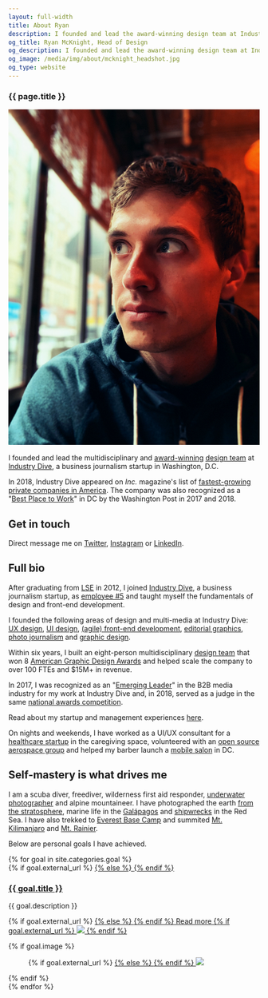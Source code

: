 ```yaml
---
layout: full-width
title: About Ryan
description: I founded and lead the award-winning design team at Industry Dive, a rapidly growing business news company in Washington, DC.
og_title: Ryan McKnight, Head of Design
og_description: I founded and lead the award-winning design team at Industry Dive, a rapidly growing business news company in Washington, DC.
og_image: /media/img/about/mcknight_headshot.jpg
og_type: website
---
```

<section class="stripe-section">
<section class="inner-section-wrapper">

<h1>{{ page.title }}</h1>

<img src="/media/img/about/mcknight.jpg" class="headshot">

<p>I founded and lead the multidisciplinary and <a href="https://www.industrydive.com/news/post/honoring-industry-dives-award-winning-design-leader/">award-winning</a> <a href="https://design.industrydive.com/">design team</a> at <a href="https://www.industrydive.com/">Industry Dive</a>, a business journalism startup in Washington, D.C.</p> 

<p>In 2018, Industry Dive appeared on <em>Inc.</em> magazine's list of <a href="https://www.industrydive.com/news/post/inc-names-industry-dive-one-of-the-fastest-growing-private-companies-in-america/">fastest-growing private companies in America</a>. The company was also recognized as a "<a href="https://www.industrydive.com/news/post/industry-dive-honored-as-top-workplace-and-red-hot-company/">Best Place to Work</a>" in DC by the Washington Post in 2017 and 2018.</p>

<h2>Get in touch</h2>

<p>Direct message me on <a href="https://www.twitter.com/mcknightlabs">Twitter</a>, <a href="https://www.instagram.com/mountainlogbook
">Instagram</a> or <a href="https://www.linkedin.com/in/ryantmcknight/">LinkedIn</a>.</p>

<h2>Full bio</h2>

<p>After graduating from <a href="http://www.lse.ac.uk/">LSE</a> in 2012, I joined <a href="https://www.industrydive.com/">Industry Dive</a>, a business journalism startup, as <a href="{{ site.url }}/blog/2018/02/05/startupjob">employee #5</a> and taught myself the fundamentals of design and front-end development.</p>

<p>I founded the following areas of design and multi-media at Industry Dive: <a href="https://design.industrydive.com/ux/2018/01/04/cms-audit-user-flows.html">UX design</a>, <a href="https://design.industrydive.com/product/2017/12/20/library-page.html">UI design</a>, <a href="https://design.industrydive.com/product/2018/03/29/flex-menu.html">(agile) front-end development</a>, <a href="https://design.industrydive.com/editorial/2018/03/08/dive-awards-2017.html">editorial graphics</a>, <a href="https://www.constructiondive.com/news/photos-of-new-smithsonian-african-american-museum/420671/">photo journalism</a> and <a href="https://design.industrydive.com/corporate/2018/05/09/logo-redesign.html">graphic design</a>.</p>

<p>Within six years, I built an eight-person multidisciplinary <a href="https://design.industrydive.com/">design team</a> that won 8 <a href="https://www.industrydive.com/news/post/honoring-industry-dives-award-winning-design-leader/">American Graphic Design Awards</a> and helped scale the company to over 100 FTEs and $15M+ in revenue.</p>

<p>In 2017, I was recognized as an "<a href="http://www.siia.net/bims/SPECIAL-PROGRAMS/Emerging-Leader-Awards">Emerging Leader</a>" in the B2B media industry for my work at Industry Dive and, in 2018, served as a judge in the same <a href="https://www.siia.net/bims/SPECIAL-PROGRAMS/Emerging-Leader-Awards">national awards competition</a>.</p>

<p>Read about my startup and management experiences <a href="{{ site.url }}/blog/2017/03/05/management">here</a>.</p>

<p>On nights and weekends, I have worked as a UI/UX consultant for a <a href="https://lyflynks.com/">healthcare startup</a> in the caregiving space, volunteered with an <a href="http://mach30.org/">open source aerospace group</a> and helped my barber launch a <a href="https://www.callfigaro.com/">mobile salon</a> in DC.</p>

<h2>Self-mastery is what drives me</h2>

<p>I am a scuba diver, freediver, wilderness first aid responder, <a href="http://divegoals.com/uwp/2018/01/30/uwphotography.html">underwater photographer</a> and alpine mountaineer. I have photographed the earth <a href="{{ site.baseurl }}{% link _projects/space/2016-06-24-hab-part-2.md %}">from the stratosphere</a>, marine life in the <a href="http://divegoals.com/dive/2018/01/29/galapagos.html">Galápagos</a> and <a href="https://www.instagram.com/p/BhjlN3wjOvB/?taken-by=divegoals">shipwrecks</a> in the Red Sea. I have also trekked to <a href="http://summitgoals.com/ascents/2016/11/05/everest.html">Everest Base Camp</a> and summited <a href="http://summitgoals.com/ascents/2017/01/12/kilimanjaro.html">Mt. Kilimanjaro</a> and <a href="http://summitgoals.com/ascents/2018/06/21/rainier.html">Mt. Rainier</a>.</p>
<p>Below are personal goals I have achieved.</p>
</section>
</section>
<section class="stripe-section-2">
	<section class="grid-wrapper feed">
		{% for goal in site.categories.goal %}
		<article>
			<figcaption>
				{% if goal.external_url %}
				<a href="{{ goal.external_url }}">
				{% else %}
				<a href="{{ goal.url }}">
				{% endif %}
				<h3>
					{{ goal.title }}
				</h3>
				</a>
				<p class="description">{{ goal.description }}</p>
				<p>
				{% if goal.external_url %}
				<a href="{{ goal.external_url }}">
				{% else %}
				<a href="{{ goal.url }}">
				{% endif %}
				Read more
				{% if goal.external_url %}
				<img src="{{ site.url }}/media/img/external-link-icon.png" class="external-link-icon">
				{% endif %}
				</a>
				</p>
			</figcaption>
			{% if goal.image %}
			<figure>
				{% if goal.external_url %}
				<a href="{{ goal.external_url }}">
				{% else %}
				<a href="{{ goal.url }}">
				{% endif %}
				<img src="{{ goal.image }}" />
				</a>
			</figure>
			{% endif %}
		</article>
		{% endfor %}
	</section>
</section>


<!--I founded and lead the multi-disciplinary and <a href="https://www.industrydive.com/news/post/honoring-industry-dives-award-winning-design-leader/">award-winning</a> <a href="https://design.industrydive.com/">design team</a> at <a href="https://www.industrydive.com/">Industry Dive</a>, a rapidly growing business news company in Washington, DC. We were selected a "Best Place to Work" by the Washington Post in 2017 and 2018.
In 2017, I was recognized as an "<a href="http://www.siia.net/bims/SPECIAL-PROGRAMS/Emerging-Leader-Awards">Emerging Leader</a>" in the B2B media industry for my work at Industry Dive.
To get in touch, direct message me on <a href="https://www.twitter.com/mcknightlabs">Twitter</a>, <a href="https://www.instagram.com/mountainlogbook
">Instagram</a> or <a href="https://www.linkedin.com/in/ryantmcknight/">LinkedIn</a>.-->